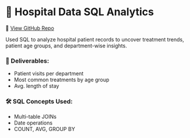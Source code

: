 # 🏥 Hospital Data SQL Analytics

🔗 [View GitHub Repo](https://github.com/NabinM31/Hospital_Data_SQL_Project_2)

Used SQL to analyze hospital patient records to uncover treatment trends, patient age groups, and department-wise insights.

### 📌 Deliverables:
- Patient visits per department
- Most common treatments by age group
- Avg. length of stay

### 🛠 SQL Concepts Used:
- Multi-table JOINs
- Date operations
- COUNT, AVG, GROUP BY
